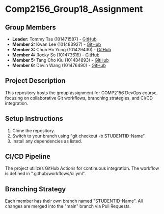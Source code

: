 # Comp2156_Group18_Assignment

## Group Members
- **Leader:** Tommy Tse  (101471587) - [GitHub](https://github.com/tommy35hk)
- **Member 2:** Kwan Lee (101483927) - [GitHub](https://github.com/Kwan-G)
- **Member 3:** Chun Ho Yung (101429430) - [GitHub](https://github.com/chunhoyung)
- **Member 4:** Rocky So (101473619) - [GitHub](https://github.com/rockyhsso)
- **Member 5:** Tang Cho Kiu (101484893) - [GitHub](https://github.com/Kylin0ck)
- **Member 6:** Devin Wang (101476490) - [GitHub](https://github.com/Wangd-prog)

## Project Description
This repository hosts the group assignment for COMP2156 DevOps course, focusing on 
collaborative Git workflows, branching strategies, and CI/CD integration.

## Setup Instructions
1. Clone the repository.
2. Switch to your branch using "git checkout -b STUDENTID-Name".
3. Install any dependencies as listed.

## CI/CD Pipeline
The project utilizes GitHub Actions for continuous integration. The workflow is defined in
".github/workflows/ci.yml".

## Branching Strategy
Each member has their own branch named "STUDENTID-Name". All changes are merged into the
"main" branch via Pull Requests.
